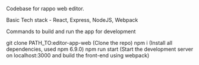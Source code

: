Codebase for rappo web editor.

Basic Tech stack - React, Express, NodeJS, Webpack

Commands to build and run the app for development

git clone PATH_TO:editor-app-web (Clone the repo)
npm i (Install all dependencies, used npm 6.9.0)
npm run start (Start the development server on localhost:3000 and build the front-end using webpack)
